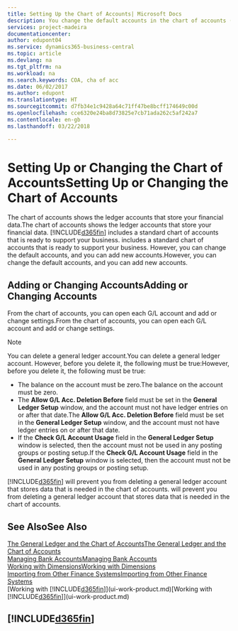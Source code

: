 ```yaml
---
title: Setting Up the Chart of Accounts| Microsoft Docs
description: You change the default accounts in the chart of accounts (COA), and you can add new accounts.
services: project-madeira
documentationcenter: 
author: edupont04
ms.service: dynamics365-business-central
ms.topic: article
ms.devlang: na
ms.tgt_pltfrm: na
ms.workload: na
ms.search.keywords: COA, cha of acc
ms.date: 06/02/2017
ms.author: edupont
ms.translationtype: HT
ms.sourcegitcommit: d7fb34e1c9428a64c71ff47be8bcff174649c00d
ms.openlocfilehash: cce6320e24ba8d73825e7cb71ada262c5af242a7
ms.contentlocale: en-gb
ms.lasthandoff: 03/22/2018

---
```

# <a name="setting-up-or-changing-the-chart-of-accounts"></a><span data-ttu-id="0f0e5-103">Setting Up or Changing the Chart of Accounts</span><span class="sxs-lookup"><span data-stu-id="0f0e5-103">Setting Up or Changing the Chart of Accounts</span></span>
<span data-ttu-id="0f0e5-104">The chart of accounts shows the ledger accounts that store your financial data.</span><span class="sxs-lookup"><span data-stu-id="0f0e5-104">The chart of accounts shows the ledger accounts that store your financial data.</span></span> [!INCLUDE[d365fin](includes/d365fin_md.md)]<span data-ttu-id="0f0e5-105"> includes a standard chart of accounts that is ready to support your business.</span><span class="sxs-lookup"><span data-stu-id="0f0e5-105"> includes a standard chart of accounts that is ready to support your business.</span></span>
<span data-ttu-id="0f0e5-106">However, you can change the default accounts, and you can add new accounts.</span><span class="sxs-lookup"><span data-stu-id="0f0e5-106">However, you can change the default accounts, and you can add new accounts.</span></span>  

## <a name="adding-or-changing-accounts"></a><span data-ttu-id="0f0e5-107">Adding or Changing Accounts</span><span class="sxs-lookup"><span data-stu-id="0f0e5-107">Adding or Changing Accounts</span></span>
<span data-ttu-id="0f0e5-108">From the chart of accounts, you can open each G/L account and add or change settings.</span><span class="sxs-lookup"><span data-stu-id="0f0e5-108">From the chart of accounts, you can open each G/L account and add or change settings.</span></span>

> [!NOTE]  
>   <span data-ttu-id="0f0e5-109">You can delete a general ledger account.</span><span class="sxs-lookup"><span data-stu-id="0f0e5-109">You can delete a general ledger account.</span></span> <span data-ttu-id="0f0e5-110">However, before you delete it, the following must be true:</span><span class="sxs-lookup"><span data-stu-id="0f0e5-110">However, before you delete it, the following must be true:</span></span>  

* <span data-ttu-id="0f0e5-111">The balance on the account must be zero.</span><span class="sxs-lookup"><span data-stu-id="0f0e5-111">The balance on the account must be zero.</span></span>  
* <span data-ttu-id="0f0e5-112">The **Allow G/L Acc. Deletion Before** field must be set in the **General Ledger Setup** window, and the account must not have ledger entries on or after that date.</span><span class="sxs-lookup"><span data-stu-id="0f0e5-112">The **Allow G/L Acc. Deletion Before** field must be set in the **General Ledger Setup** window, and the account must not have ledger entries on or after that date.</span></span>  
* <span data-ttu-id="0f0e5-113">If the **Check G/L Account Usage** field in the **General Ledger Setup** window is selected, then the account must not be used in any posting groups or posting setup.</span><span class="sxs-lookup"><span data-stu-id="0f0e5-113">If the **Check G/L Account Usage** field in the **General Ledger Setup** window is selected, then the account must not be used in any posting groups or posting setup.</span></span>  

[!INCLUDE[d365fin](includes/d365fin_md.md)]<span data-ttu-id="0f0e5-114"> will prevent you from deleting a general ledger account that stores data that is needed in the chart of accounts.</span><span class="sxs-lookup"><span data-stu-id="0f0e5-114"> will prevent you from deleting a general ledger account that stores data that is needed in the chart of accounts.</span></span>  

## <a name="see-also"></a><span data-ttu-id="0f0e5-115">See Also</span><span class="sxs-lookup"><span data-stu-id="0f0e5-115">See Also</span></span>
[<span data-ttu-id="0f0e5-116">The General Ledger and the Chart of Accounts</span><span class="sxs-lookup"><span data-stu-id="0f0e5-116">The General Ledger and the Chart of Accounts</span></span>](finance-general-ledger.md)  
[<span data-ttu-id="0f0e5-117">Managing Bank Accounts</span><span class="sxs-lookup"><span data-stu-id="0f0e5-117">Managing Bank Accounts</span></span>](bank-manage-bank-accounts.md)  
[<span data-ttu-id="0f0e5-118">Working with Dimensions</span><span class="sxs-lookup"><span data-stu-id="0f0e5-118">Working with Dimensions</span></span>](finance-dimensions.md)  
[<span data-ttu-id="0f0e5-119">Importing from Other Finance Systems</span><span class="sxs-lookup"><span data-stu-id="0f0e5-119">Importing from Other Finance Systems</span></span>](upload-data.md)  
<span data-ttu-id="0f0e5-120">[Working with [!INCLUDE[d365fin](includes/d365fin_md.md)]](ui-work-product.md)</span><span class="sxs-lookup"><span data-stu-id="0f0e5-120">[Working with [!INCLUDE[d365fin](includes/d365fin_md.md)]](ui-work-product.md)</span></span>  

## [!INCLUDE[d365fin](includes/free_trial_md.md)]

